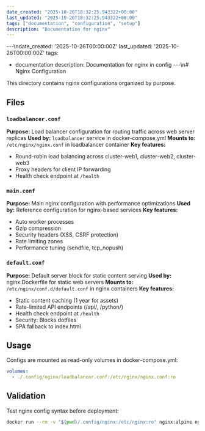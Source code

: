 ```yaml
---
date_created: "2025-10-26T18:32:25.943322+00:00"
last_updated: "2025-10-26T18:32:25.943322+00:00"
tags: ["documentation", "configuration", "setup"]
description: "Documentation for nginx"
---
```


---\ndate_created: '2025-10-26T00:00:00Z'
last_updated: '2025-10-26T00:00:00Z'
tags:

- documentation
  description: Documentation for nginx in config
  ---\n# Nginx Configuration

This directory contains nginx configurations organized by purpose.

## Files

### `loadbalancer.conf`

**Purpose:** Load balancer configuration for routing traffic across web server replicas
**Used by:** `loadbalancer` service in docker-compose.yml
**Mounts to:** `/etc/nginx/nginx.conf` in loadbalancer container
**Key features:**

- Round-robin load balancing across cluster-web1, cluster-web2, cluster-web3
- Proxy headers for client IP forwarding
- Health check endpoint at `/health`

### `main.conf`

**Purpose:** Main nginx configuration with performance optimizations
**Used by:** Reference configuration for nginx-based services
**Key features:**

- Auto worker processes
- Gzip compression
- Security headers (XSS, CSRF protection)
- Rate limiting zones
- Performance tuning (sendfile, tcp_nopush)

### `default.conf`

**Purpose:** Default server block for static content serving
**Used by:** nginx.Dockerfile for static web servers
**Mounts to:** `/etc/nginx/conf.d/default.conf` in nginx containers
**Key features:**

- Static content caching (1 year for assets)
- Rate-limited API endpoints (/api/, /python/)
- Health check endpoint at `/health`
- Security: Blocks dotfiles
- SPA fallback to index.html

## Usage

Configs are mounted as read-only volumes in docker-compose.yml:

```yaml
volumes:
  - ./.config/nginx/loadbalancer.conf:/etc/nginx/nginx.conf:ro
```

## Validation

Test nginx config syntax before deployment:

```bash
docker run --rm -v "$(pwd)/.config/nginx:/etc/nginx:ro" nginx:alpine nginx -t
```
